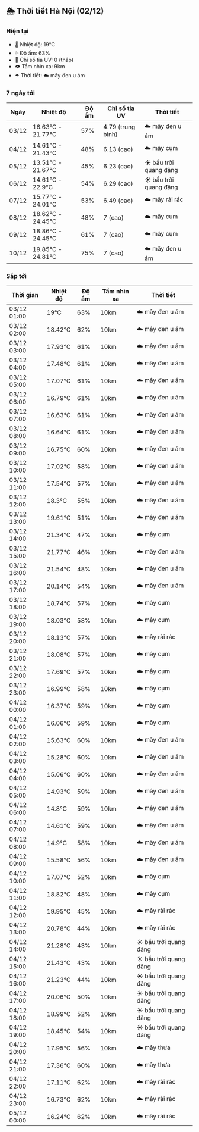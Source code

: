 ## 🌦️ Thời tiết Hà Nội (02/12)

### Hiện tại

- 🌡️ Nhiệt độ: 19℃
- 💦 Độ ẩm: 63%
- 🌟 Chỉ số tia UV: 0 (thấp)
- 👁️ Tầm nhìn xa: 9km
- ☂️ Thời tiết: ☁️ mây đen u ám

### 7 ngày tới

| Ngày | Nhiệt độ | Độ ẩm | Chỉ số tia UV | Thời tiết |
| --- | --- | --- | --- | --- |
| 03/12 | 16.63℃ - 21.77℃ | 57% | 4.79 (trung bình) | ☁️ mây đen u ám |
| 04/12 | 14.61℃ - 21.43℃ | 48% | 6.13 (cao) | ☁️ mây cụm |
| 05/12 | 13.51℃ - 21.67℃ | 45% | 6.23 (cao) | ☀️ bầu trời quang đãng |
| 06/12 | 14.61℃ - 22.9℃ | 54% | 6.29 (cao) | ☀️ bầu trời quang đãng |
| 07/12 | 15.77℃ - 24.01℃ | 53% | 6.49 (cao) | ☁️ mây rải rác |
| 08/12 | 18.62℃ - 24.45℃ | 48% | 7 (cao) | ☁️ mây cụm |
| 09/12 | 18.86℃ - 24.45℃ | 61% | 7 (cao) | ☁️ mây cụm |
| 10/12 | 19.85℃ - 24.81℃ | 75% | 7 (cao) | ☁️ mây đen u ám |

### Sắp tới

| Thời gian | Nhiệt độ | Độ ẩm | Tầm nhìn xa | Thời tiết |
| --- | --- | --- | --- | --- |
| 03/12 01:00 | 19℃ | 63% | 10km | ☁️ mây đen u ám |
| 03/12 02:00 | 18.42℃ | 62% | 10km | ☁️ mây đen u ám |
| 03/12 03:00 | 17.93℃ | 61% | 10km | ☁️ mây đen u ám |
| 03/12 04:00 | 17.48℃ | 61% | 10km | ☁️ mây đen u ám |
| 03/12 05:00 | 17.07℃ | 61% | 10km | ☁️ mây đen u ám |
| 03/12 06:00 | 16.79℃ | 61% | 10km | ☁️ mây đen u ám |
| 03/12 07:00 | 16.63℃ | 61% | 10km | ☁️ mây đen u ám |
| 03/12 08:00 | 16.64℃ | 61% | 10km | ☁️ mây đen u ám |
| 03/12 09:00 | 16.75℃ | 60% | 10km | ☁️ mây đen u ám |
| 03/12 10:00 | 17.02℃ | 58% | 10km | ☁️ mây đen u ám |
| 03/12 11:00 | 17.54℃ | 57% | 10km | ☁️ mây đen u ám |
| 03/12 12:00 | 18.3℃ | 55% | 10km | ☁️ mây đen u ám |
| 03/12 13:00 | 19.61℃ | 51% | 10km | ☁️ mây đen u ám |
| 03/12 14:00 | 21.34℃ | 47% | 10km | ☁️ mây cụm |
| 03/12 15:00 | 21.77℃ | 46% | 10km | ☁️ mây đen u ám |
| 03/12 16:00 | 21.54℃ | 48% | 10km | ☁️ mây đen u ám |
| 03/12 17:00 | 20.14℃ | 54% | 10km | ☁️ mây đen u ám |
| 03/12 18:00 | 18.74℃ | 57% | 10km | ☁️ mây cụm |
| 03/12 19:00 | 18.03℃ | 58% | 10km | ☁️ mây cụm |
| 03/12 20:00 | 18.13℃ | 57% | 10km | ☁️ mây rải rác |
| 03/12 21:00 | 18.08℃ | 57% | 10km | ☁️ mây cụm |
| 03/12 22:00 | 17.69℃ | 57% | 10km | ☁️ mây cụm |
| 03/12 23:00 | 16.99℃ | 58% | 10km | ☁️ mây cụm |
| 04/12 00:00 | 16.37℃ | 59% | 10km | ☁️ mây cụm |
| 04/12 01:00 | 16.06℃ | 59% | 10km | ☁️ mây cụm |
| 04/12 02:00 | 15.63℃ | 60% | 10km | ☁️ mây đen u ám |
| 04/12 03:00 | 15.28℃ | 60% | 10km | ☁️ mây đen u ám |
| 04/12 04:00 | 15.06℃ | 60% | 10km | ☁️ mây đen u ám |
| 04/12 05:00 | 14.93℃ | 59% | 10km | ☁️ mây đen u ám |
| 04/12 06:00 | 14.8℃ | 59% | 10km | ☁️ mây đen u ám |
| 04/12 07:00 | 14.61℃ | 59% | 10km | ☁️ mây đen u ám |
| 04/12 08:00 | 14.9℃ | 58% | 10km | ☁️ mây đen u ám |
| 04/12 09:00 | 15.58℃ | 56% | 10km | ☁️ mây đen u ám |
| 04/12 10:00 | 17.07℃ | 52% | 10km | ☁️ mây cụm |
| 04/12 11:00 | 18.82℃ | 48% | 10km | ☁️ mây cụm |
| 04/12 12:00 | 19.95℃ | 45% | 10km | ☁️ mây rải rác |
| 04/12 13:00 | 20.78℃ | 44% | 10km | ☁️ mây rải rác |
| 04/12 14:00 | 21.28℃ | 43% | 10km | ☀️ bầu trời quang đãng |
| 04/12 15:00 | 21.43℃ | 43% | 10km | ☀️ bầu trời quang đãng |
| 04/12 16:00 | 21.23℃ | 44% | 10km | ☀️ bầu trời quang đãng |
| 04/12 17:00 | 20.06℃ | 50% | 10km | ☀️ bầu trời quang đãng |
| 04/12 18:00 | 18.99℃ | 52% | 10km | ☀️ bầu trời quang đãng |
| 04/12 19:00 | 18.45℃ | 54% | 10km | ☀️ bầu trời quang đãng |
| 04/12 20:00 | 17.95℃ | 56% | 10km | ☁️ mây thưa |
| 04/12 21:00 | 17.36℃ | 60% | 10km | ☁️ mây thưa |
| 04/12 22:00 | 17.11℃ | 62% | 10km | ☁️ mây rải rác |
| 04/12 23:00 | 16.73℃ | 62% | 10km | ☁️ mây rải rác |
| 05/12 00:00 | 16.24℃ | 62% | 10km | ☁️ mây rải rác |
